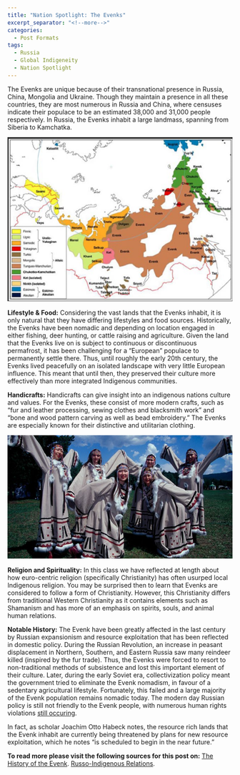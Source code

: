 ```yaml
---
title: "Nation Spotlight: The Evenks"
excerpt_separator: "<!--more-->"
categories:
  - Post Formats
tags:
  - Russia
  - Global Indigeneity
  - Nation Spotlight
---
```


The Evenks are unique because of their transnational presence in Russia, China, Mongolia and Ukraine. Though they maintain a presence in all these countries, they are most numerous in Russia and China, where censuses indicate their populace to be an estimated 38,000 and 31,000 people respectively. In Russia, the Evenks inhabit a large landmass, spanning from Siberia to Kamchatka.

![Evenk Image](/assets/evenk.png "Evenk map")

**Lifestyle & Food:** Considering the vast lands that the Evenks inhabit, it is only natural that they have differing lifestyles and food sources. Historically, the Evenks have been nomadic and depending on location engaged in either fishing, deer hunting, or cattle raising and agriculture. Given the land that the Evenks live on is subject to continuous or discontinuous permafrost, it has been challenging for a “European” populace to permanently settle there. Thus, until roughly the early 20th century, the Evenks lived peacefully on an isolated landscape with very little European influence. This meant that until then, they preserved their culture more effectively than more integrated Indigenous communities.

**Handicrafts:** Handicrafts can give insight into an indigenous nations culture and values. For the Evenks, these consist of more modern crafts, such as “fur and leather processing, sewing clothes and blacksmith work” and  “bone and wood pattern carving as well as bead embroidery.” The Evenks are especially known for their distinctive and utilitarian clothing. 

![Evenk Image](/assets/dresses.jpeg "Evenk dresses")

**Religion and Spirituality:** In this class we have reflected at length about how euro-centric religion (specifically Christianity) has often usurped local Indigenous religion. You may be surprised then to learn that Evenks are considered to follow a form of Christianity. However, this Christianity differs from traditional Western Christianity as it contains elements such as Shamanism and has more of an emphasis on spirits, souls, and animal human relations.

**Notable History:** The Evenk have been greatly affected in the last century by Russian expansionism and resource exploitation that has been reflected in domestic policy. During the Russian Revolution, an increase in peasant displacement in Northern, Southern, and Eastern Russia saw many reindeer killed (inspired by the fur trade). Thus, the Evenks were forced to resort to non-traditional methods of subsistence and lost this important element of their culture. Later, during the early Soviet era, collectivization policy meant the government tried to eliminate the Evenk nomadism, in favour of a sedentary agricultural lifestyle. Fortunately, this failed and a large majority of the Evenk population remains nomadic today. The modern day Russian policy is still not friendly to the Evenk people, with numerous human rights violations [still occuring](https://donate.culturalsurvival.org/news/new-report-highlights-indigenous-rights-violations-russia).

In fact, as scholar Joachim Otto Habeck notes, the resource rich lands that the Evenk inhabit are currently being threatened by plans for new resource exploitation, which he notes “is scheduled to begin in the near future.”

**To read more please visit the following sources for this post on:**
[The History of the Evenk](https://www.insidethenewrussia.com/evenks/). 
[Russo-Indigenous Relations](https://www.iwgia.org/en/russia).
